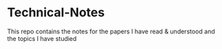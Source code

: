 # Technical-Notes
This repo contains the notes for the papers I have read &amp; understood and the topics I have studied
